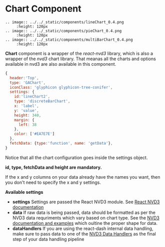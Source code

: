 # Chart Component
```eval_rst
.. image:: ../../_static/components/lineChart_0.4.png
     :height: 120px
.. image:: ../../_static/components/pieChart_0.4.png
     :height: 120px
.. image:: ../../_static/components/multiBarChart_0.4.png
     :height: 120px
```
**Chart** component is a wrapper of the *react-nvd3* library, which is also a wrapper of the *nvd3* chart library. That meanas all the charts and options available in nvd3 are also available in this component.


```javascript
{
  header:'Top',
  type: 'GAChart',
  iconClass: 'glyphicon glyphicon-tree-conifer',
  settings: {
    id:'lineChart2',
    type: 'discreteBarChart',
    x: 'label',
    y: 'value',
    height: 340,
    margin: {
      left: 38
    },
    color: ['#EA7E7E']
  },
  fetchData: {type:'function', name: 'getData'},
}
```

Notice that all the chart configuration goes inside the settings object. 

**id, type, fetchData and height are mandatory.** 

If the x and y columns on your data already have the names you want, then you don't need to specify the x and y settings. 

**Available settings**
* **settings** Settings are passed the React NVD3 module. See [React NVD3 documentation](https://github.com/NuCivic/react-nvd3)
* **data** If raw data is being passed, data should be formatted as per the NVD3 data requriments which vary based on chart type. See the [NVD3 documentation and examples](https://nvd3-community.github.io/nvd3/examples/documentation.html) which oultine the proper shape for data.
* **dataHandlers** If you are using the react-dash internal data handling, make sure to pass data to one of the [NVD3 Data Handlers](../data/datahandlers) as the final step of your data handling pipeline
